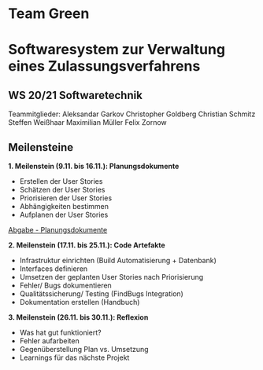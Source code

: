 # Team Green

# Softwaresystem zur Verwaltung eines Zulassungsverfahrens

## WS 20/21 Softwaretechnik

Teammitglieder: 
Aleksandar Garkov
Christopher Goldberg
Christian Schmitz 
Steffen Weißhaar
Maximilian Müller
Felix Zornow

## Meilensteine

**1. Meilenstein (9.11. bis 16.11.): Planungsdokumente**
- Erstellen der User Stories
- Schätzen der User Stories
- Priorisieren der User Stories
- Abhängigkeiten bestimmen
- Aufplanen der User Stories

[Abgabe - Planungsdokumente](Planungsdokumente.pdf)

**2. Meilenstein (17.11. bis 25.11.): Code Artefakte**
- Infrastruktur einrichten (Build Automatisierung + Datenbank)
- Interfaces definieren
- Umsetzen der geplanten User Stories nach Priorisierung
- Fehler/ Bugs dokumentieren
- Qualitätssicherung/ Testing (FindBugs Integration)
- Dokumentation erstellen (Handbuch)

**3. Meilenstein (26.11. bis 30.11.): Reflexion**
- Was hat gut funktioniert?
- Fehler aufarbeiten
- Gegenüberstellung Plan vs. Umsetzung
- Learnings für das nächste Projekt



